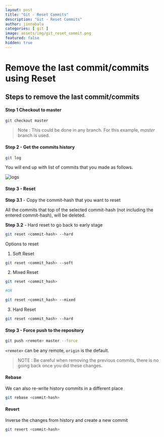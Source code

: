 ```yaml
---
layout: post
title: "Git - Reset Commits"
description: "Git - Reset Commits"
author: jinnabalu
categories: [ git ]
image: assets/img/git_reset_commit.png
featured: false
hidden: true
---
```


# Remove the last commit/commits using Reset

## Steps to remove the last commit/commits

#### **Step 1** Checkout to master

```bash
git checkout master
```

> Note : This could be done in any branch. For this example, *master* branch is used.

#### **Step 2** -  Get the commits history

```bash
git log
```

You will end up with list of commits that you made as follows.

![logs](https://user-images.githubusercontent.com/22785263/47548190-d2dc6580-d915-11e8-8591-c470511ddae0.PNG)

#### Step 3 - Reset

**Step 3.1** - Copy the commit-hash that you want to reset

All the commits that top of the selected commit-hash (not including the entered commit-hash), will be deleted.

**Step 3.2** - Hard reset to go back to early stage

```bash
git reset <commit-hash> --hard
```

Options to reset 

1. Soft Reset

```bash
git reset <commit_hash> --soft
```

2. Mixed Reset

```bash
git reset <commit_hash>

#OR

git reset <commit_hash> --mixed
```

3. Hard Reset

```bash
git reset <commit_hash> --hard
```


#### Step 3 - Force push to the repository

```bash
git push <remote> master --force
```

`<remote>` can be any remote, `origin` is the default.

> NOTE : Be careful when removing the previous commits, there is no going back once you did these changes.


#### Rebase

We can also re-write history commits in a different place

```bash
git rebase <commit-hash>
```

#### Revert

Inverse the changes from history and create a new commit 

```bash
git revert <commit-hash>
```

